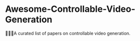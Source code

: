 # Awesome-Controllable-Video-Generation
🚀🚀🚀A curated list of papers on controllable video generation. 
